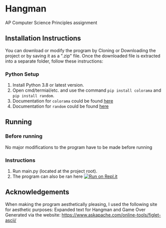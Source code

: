 # Hangman
AP Computer Science Principles assignment

## Installation Instructions
You can download or modify the program by Cloning or Downloading the project or by saving it as a ".zip" file.
Once the downloaded file is extracted into a separate folder, follow these instructions:

### Python Setup
1. Install Python 3.8 or latest version.
2. Open cmd/termial/etc. and use the command `pip install colorama` and `pip install random`.
3. Documentation for `colorama` could be found [here](https://pypi.org/project/colorama/)
4. Documentation for `random` could be found [here](https://docs.python.org/3/library/random.html)

## Running
### Before running
No major modifications to the program have to be made before running

### Instructions
1. Run main.py (located at the project root).
2. The program can also be ran here [![Run on Repl.it](https://repl.it/badge/github/Kaweees/Hangman)](https://repl.it/github/Kaweees/Hangman)

## Acknowledgements
When making the program aesthetically pleasing, I used the following site for aesthetic purposes:
Expanded text for Hangman and Game Over Generated via the website: https://www.askapache.com/online-tools/figlet-ascii/

